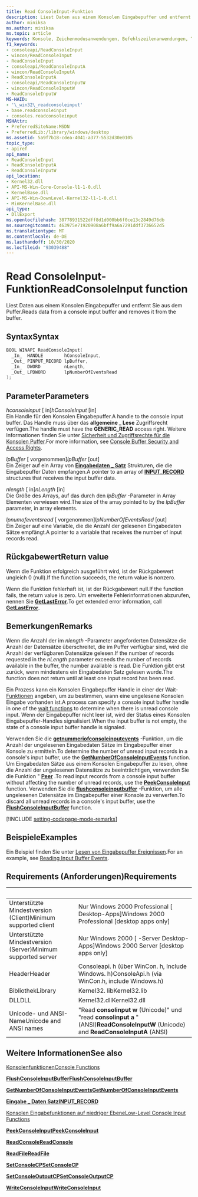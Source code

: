 ```yaml
---
title: Read ConsoleInput-Funktion
description: Liest Daten aus einem Konsolen Eingabepuffer und entfernt Sie aus dem Puffer.
author: miniksa
ms.author: miniksa
ms.topic: article
keywords: Konsole, Zeichenmodusanwendungen, Befehlszeilenanwendungen, Terminalanwendungen, Konsolen-API
f1_keywords:
- consoleapi/ReadConsoleInput
- wincon/ReadConsoleInput
- ReadConsoleInput
- consoleapi/ReadConsoleInputA
- wincon/ReadConsoleInputA
- ReadConsoleInputA
- consoleapi/ReadConsoleInputW
- wincon/ReadConsoleInputW
- ReadConsoleInputW
MS-HAID:
- '\_win32\_readconsoleinput'
- base.readconsoleinput
- consoles.readconsoleinput
MSHAttr:
- PreferredSiteName:MSDN
- PreferredLib:/library/windows/desktop
ms.assetid: 5a9f7b18-cdea-4041-a377-5532d30e0105
topic_type:
- apiref
api_name:
- ReadConsoleInput
- ReadConsoleInputA
- ReadConsoleInputW
api_location:
- Kernel32.dll
- API-MS-Win-Core-Console-l1-1-0.dll
- KernelBase.dll
- API-MS-Win-DownLevel-Kernel32-l1-1-0.dll
- MinKernelBase.dll
api_type:
- DllExport
ms.openlocfilehash: 38778931522dff8d1d000bb6f0ce13c2849d76db
ms.sourcegitcommit: 463975e71920908a6bff9a6a7291ddf3736652d5
ms.translationtype: MT
ms.contentlocale: de-DE
ms.lasthandoff: 10/30/2020
ms.locfileid: "93039488"
---
```

# <a name="readconsoleinput-function"></a><span data-ttu-id="82c40-104">Read ConsoleInput-Funktion</span><span class="sxs-lookup"><span data-stu-id="82c40-104">ReadConsoleInput function</span></span>

<span data-ttu-id="82c40-105">Liest Daten aus einem Konsolen Eingabepuffer und entfernt Sie aus dem Puffer.</span><span class="sxs-lookup"><span data-stu-id="82c40-105">Reads data from a console input buffer and removes it from the buffer.</span></span>

## <a name="syntax"></a><span data-ttu-id="82c40-106">Syntax</span><span class="sxs-lookup"><span data-stu-id="82c40-106">Syntax</span></span>

```C
BOOL WINAPI ReadConsoleInput(
  _In_  HANDLE        hConsoleInput,
  _Out_ PINPUT_RECORD lpBuffer,
  _In_  DWORD         nLength,
  _Out_ LPDWORD       lpNumberOfEventsRead
);
```

## <a name="parameters"></a><span data-ttu-id="82c40-107">Parameter</span><span class="sxs-lookup"><span data-stu-id="82c40-107">Parameters</span></span>

<span data-ttu-id="82c40-108">*hconsoleinput* \[ in\]</span><span class="sxs-lookup"><span data-stu-id="82c40-108">*hConsoleInput* \[in\]</span></span>  
<span data-ttu-id="82c40-109">Ein Handle für den Konsolen Eingabepuffer.</span><span class="sxs-lookup"><span data-stu-id="82c40-109">A handle to the console input buffer.</span></span> <span data-ttu-id="82c40-110">Das Handle muss über das **allgemeine \_ Lese** Zugriffsrecht verfügen.</span><span class="sxs-lookup"><span data-stu-id="82c40-110">The handle must have the **GENERIC\_READ** access right.</span></span> <span data-ttu-id="82c40-111">Weitere Informationen finden Sie unter [Sicherheit und Zugriffsrechte für die Konsolen Puffer](console-buffer-security-and-access-rights.md).</span><span class="sxs-lookup"><span data-stu-id="82c40-111">For more information, see [Console Buffer Security and Access Rights](console-buffer-security-and-access-rights.md).</span></span>

<span data-ttu-id="82c40-112">*lpBuffer* \[ vorgenommen\]</span><span class="sxs-lookup"><span data-stu-id="82c40-112">*lpBuffer* \[out\]</span></span>  
<span data-ttu-id="82c40-113">Ein Zeiger auf ein Array von [**Eingabedaten \_ Satz**](input-record-str.md) Strukturen, die die Eingabepuffer Daten empfangen.</span><span class="sxs-lookup"><span data-stu-id="82c40-113">A pointer to an array of [**INPUT\_RECORD**](input-record-str.md) structures that receives the input buffer data.</span></span>

<span data-ttu-id="82c40-114">*nlength* \[ in\]</span><span class="sxs-lookup"><span data-stu-id="82c40-114">*nLength* \[in\]</span></span>  
<span data-ttu-id="82c40-115">Die Größe des Arrays, auf das durch den *lpBuffer* -Parameter in Array Elementen verwiesen wird.</span><span class="sxs-lookup"><span data-stu-id="82c40-115">The size of the array pointed to by the *lpBuffer* parameter, in array elements.</span></span>

<span data-ttu-id="82c40-116">*lpnumofeventsread* \[ vorgenommen\]</span><span class="sxs-lookup"><span data-stu-id="82c40-116">*lpNumberOfEventsRead* \[out\]</span></span>  
<span data-ttu-id="82c40-117">Ein Zeiger auf eine Variable, die die Anzahl der gelesenen Eingabedaten Sätze empfängt.</span><span class="sxs-lookup"><span data-stu-id="82c40-117">A pointer to a variable that receives the number of input records read.</span></span>

## <a name="return-value"></a><span data-ttu-id="82c40-118">Rückgabewert</span><span class="sxs-lookup"><span data-stu-id="82c40-118">Return value</span></span>

<span data-ttu-id="82c40-119">Wenn die Funktion erfolgreich ausgeführt wird, ist der Rückgabewert ungleich 0 (null).</span><span class="sxs-lookup"><span data-stu-id="82c40-119">If the function succeeds, the return value is nonzero.</span></span>

<span data-ttu-id="82c40-120">Wenn die Funktion fehlerhaft ist, ist der Rückgabewert null.</span><span class="sxs-lookup"><span data-stu-id="82c40-120">If the function fails, the return value is zero.</span></span> <span data-ttu-id="82c40-121">Um erweiterte Fehlerinformationen abzurufen, nennen Sie [**GetLastError**](https://msdn.microsoft.com/library/windows/desktop/ms679360).</span><span class="sxs-lookup"><span data-stu-id="82c40-121">To get extended error information, call [**GetLastError**](https://msdn.microsoft.com/library/windows/desktop/ms679360).</span></span>

## <a name="remarks"></a><span data-ttu-id="82c40-122">Bemerkungen</span><span class="sxs-lookup"><span data-stu-id="82c40-122">Remarks</span></span>

<span data-ttu-id="82c40-123">Wenn die Anzahl der im *nlength* -Parameter angeforderten Datensätze die Anzahl der Datensätze überschreitet, die im Puffer verfügbar sind, wird die Anzahl der verfügbaren Datensätze gelesen.</span><span class="sxs-lookup"><span data-stu-id="82c40-123">If the number of records requested in the *nLength* parameter exceeds the number of records available in the buffer, the number available is read.</span></span> <span data-ttu-id="82c40-124">Die Funktion gibt erst zurück, wenn mindestens ein Eingabedaten Satz gelesen wurde.</span><span class="sxs-lookup"><span data-stu-id="82c40-124">The function does not return until at least one input record has been read.</span></span>

<span data-ttu-id="82c40-125">Ein Prozess kann ein Konsolen Eingabepuffer Handle in einer der Wait- [Funktionen](https://msdn.microsoft.com/library/windows/desktop/ms687069) angeben, um zu bestimmen, wann eine ungelesene Konsolen Eingabe vorhanden ist.</span><span class="sxs-lookup"><span data-stu-id="82c40-125">A process can specify a console input buffer handle in one of the [wait functions](https://msdn.microsoft.com/library/windows/desktop/ms687069) to determine when there is unread console input.</span></span> <span data-ttu-id="82c40-126">Wenn der Eingabepuffer nicht leer ist, wird der Status eines Konsolen Eingabepuffer-Handles signalisiert.</span><span class="sxs-lookup"><span data-stu-id="82c40-126">When the input buffer is not empty, the state of a console input buffer handle is signaled.</span></span>

<span data-ttu-id="82c40-127">Verwenden Sie die [**getnummeriofconsoleinputevents**](getnumberofconsoleinputevents.md) -Funktion, um die Anzahl der ungelesenen Eingabedaten Sätze im Eingabepuffer einer Konsole zu ermitteln.</span><span class="sxs-lookup"><span data-stu-id="82c40-127">To determine the number of unread input records in a console's input buffer, use the [**GetNumberOfConsoleInputEvents**](getnumberofconsoleinputevents.md) function.</span></span> <span data-ttu-id="82c40-128">Um Eingabedaten Sätze aus einem Konsolen Eingabepuffer zu lesen, ohne die Anzahl der ungelesenen Datensätze zu beeinträchtigen, verwenden Sie die Funktion " [**Peer**](peekconsoleinput.md) .</span><span class="sxs-lookup"><span data-stu-id="82c40-128">To read input records from a console input buffer without affecting the number of unread records, use the [**PeekConsoleInput**](peekconsoleinput.md) function.</span></span> <span data-ttu-id="82c40-129">Verwenden Sie die [**flushconsoleinputbuffer**](flushconsoleinputbuffer.md) -Funktion, um alle ungelesenen Datensätze im Eingabepuffer einer Konsole zu verwerfen.</span><span class="sxs-lookup"><span data-stu-id="82c40-129">To discard all unread records in a console's input buffer, use the [**FlushConsoleInputBuffer**](flushconsoleinputbuffer.md) function.</span></span>

[!INCLUDE [setting-codepage-mode-remarks](./includes/setting-codepage-mode-remarks.md)]

## <a name="examples"></a><span data-ttu-id="82c40-130">Beispiele</span><span class="sxs-lookup"><span data-stu-id="82c40-130">Examples</span></span>

<span data-ttu-id="82c40-131">Ein Beispiel finden Sie unter [Lesen von Eingabepuffer Ereignissen](reading-input-buffer-events.md).</span><span class="sxs-lookup"><span data-stu-id="82c40-131">For an example, see [Reading Input Buffer Events](reading-input-buffer-events.md).</span></span>

## <a name="requirements"></a><span data-ttu-id="82c40-132">Requirements (Anforderungen)</span><span class="sxs-lookup"><span data-stu-id="82c40-132">Requirements</span></span>

| &nbsp; | &nbsp; |
|-|-|
| <span data-ttu-id="82c40-133">Unterstützte Mindestversion (Client)</span><span class="sxs-lookup"><span data-stu-id="82c40-133">Minimum supported client</span></span> | <span data-ttu-id="82c40-134">Nur Windows 2000 Professional \[ Desktop-Apps\]</span><span class="sxs-lookup"><span data-stu-id="82c40-134">Windows 2000 Professional \[desktop apps only\]</span></span> |
| <span data-ttu-id="82c40-135">Unterstützte Mindestversion (Server)</span><span class="sxs-lookup"><span data-stu-id="82c40-135">Minimum supported server</span></span> | <span data-ttu-id="82c40-136">Nur Windows 2000 \[ -Server Desktop-Apps\]</span><span class="sxs-lookup"><span data-stu-id="82c40-136">Windows 2000 Server \[desktop apps only\]</span></span> |
| <span data-ttu-id="82c40-137">Header</span><span class="sxs-lookup"><span data-stu-id="82c40-137">Header</span></span> | <span data-ttu-id="82c40-138">Consoleapi. h (über WinCon. h, Include Windows. h)</span><span class="sxs-lookup"><span data-stu-id="82c40-138">ConsoleApi.h (via WinCon.h, include Windows.h)</span></span> |
| <span data-ttu-id="82c40-139">Bibliothek</span><span class="sxs-lookup"><span data-stu-id="82c40-139">Library</span></span> | <span data-ttu-id="82c40-140">Kernel32. lib</span><span class="sxs-lookup"><span data-stu-id="82c40-140">Kernel32.lib</span></span> |
| <span data-ttu-id="82c40-141">DLL</span><span class="sxs-lookup"><span data-stu-id="82c40-141">DLL</span></span> | <span data-ttu-id="82c40-142">Kernel32.dll</span><span class="sxs-lookup"><span data-stu-id="82c40-142">Kernel32.dll</span></span> |
| <span data-ttu-id="82c40-143">Unicode- und ANSI-Name</span><span class="sxs-lookup"><span data-stu-id="82c40-143">Unicode and ANSI names</span></span> | <span data-ttu-id="82c40-144">"Read **consolinput w** (Unicode)" und "read **consolinput a** " (ANSI)</span><span class="sxs-lookup"><span data-stu-id="82c40-144">**ReadConsoleInputW** (Unicode) and **ReadConsoleInputA** (ANSI)</span></span> |

## <a name="see-also"></a><span data-ttu-id="82c40-145">Weitere Informationen</span><span class="sxs-lookup"><span data-stu-id="82c40-145">See also</span></span>

[<span data-ttu-id="82c40-146">Konsolenfunktionen</span><span class="sxs-lookup"><span data-stu-id="82c40-146">Console Functions</span></span>](console-functions.md)

[<span data-ttu-id="82c40-147">**FlushConsoleInputBuffer**</span><span class="sxs-lookup"><span data-stu-id="82c40-147">**FlushConsoleInputBuffer**</span></span>](flushconsoleinputbuffer.md)

[<span data-ttu-id="82c40-148">**GetNumberOfConsoleInputEvents**</span><span class="sxs-lookup"><span data-stu-id="82c40-148">**GetNumberOfConsoleInputEvents**</span></span>](getnumberofconsoleinputevents.md)

[<span data-ttu-id="82c40-149">**Eingabe \_ Daten Satz**</span><span class="sxs-lookup"><span data-stu-id="82c40-149">**INPUT\_RECORD**</span></span>](input-record-str.md)

[<span data-ttu-id="82c40-150">Konsolen Eingabefunktionen auf niedriger Ebene</span><span class="sxs-lookup"><span data-stu-id="82c40-150">Low-Level Console Input Functions</span></span>](low-level-console-input-functions.md)

[<span data-ttu-id="82c40-151">**PeekConsoleInput**</span><span class="sxs-lookup"><span data-stu-id="82c40-151">**PeekConsoleInput**</span></span>](peekconsoleinput.md)

[<span data-ttu-id="82c40-152">**ReadConsole**</span><span class="sxs-lookup"><span data-stu-id="82c40-152">**ReadConsole**</span></span>](readconsole.md)

[<span data-ttu-id="82c40-153">**ReadFile**</span><span class="sxs-lookup"><span data-stu-id="82c40-153">**ReadFile**</span></span>](https://msdn.microsoft.com/library/windows/desktop/aa365467)

[<span data-ttu-id="82c40-154">**SetConsoleCP**</span><span class="sxs-lookup"><span data-stu-id="82c40-154">**SetConsoleCP**</span></span>](setconsolecp.md)

[<span data-ttu-id="82c40-155">**SetConsoleOutputCP**</span><span class="sxs-lookup"><span data-stu-id="82c40-155">**SetConsoleOutputCP**</span></span>](setconsoleoutputcp.md)

[<span data-ttu-id="82c40-156">**WriteConsoleInput**</span><span class="sxs-lookup"><span data-stu-id="82c40-156">**WriteConsoleInput**</span></span>](writeconsoleinput.md)
